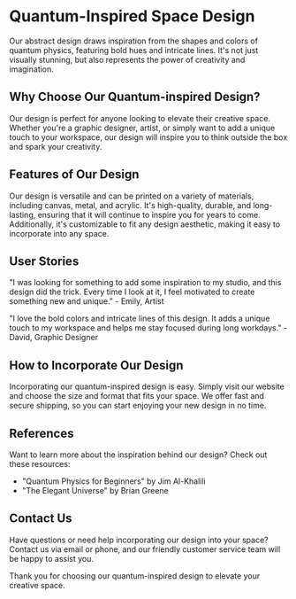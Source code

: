 <!--font:Poppins-->

# Quantum-Inspired Space Design

Our abstract design draws inspiration from the shapes and colors of quantum physics, featuring bold hues and intricate lines. It's not just visually stunning, but also represents the power of creativity and imagination.

## Why Choose Our Quantum-inspired Design?

Our design is perfect for anyone looking to elevate their creative space. Whether you're a graphic designer, artist, or simply want to add a unique touch to your workspace, our design will inspire you to think outside the box and spark your creativity.

## Features of Our Design

Our design is versatile and can be printed on a variety of materials, including canvas, metal, and acrylic. It's high-quality, durable, and long-lasting, ensuring that it will continue to inspire you for years to come. Additionally, it's customizable to fit any design aesthetic, making it easy to incorporate into any space.

## User Stories

"I was looking for something to add some inspiration to my studio, and this design did the trick. Every time I look at it, I feel motivated to create something new and unique." - Emily, Artist

"I love the bold colors and intricate lines of this design. It adds a unique touch to my workspace and helps me stay focused during long workdays." - David, Graphic Designer

## How to Incorporate Our Design

Incorporating our quantum-inspired design is easy. Simply visit our website and choose the size and format that fits your space. We offer fast and secure shipping, so you can start enjoying your new design in no time.

## References

Want to learn more about the inspiration behind our design? Check out these resources:

- "Quantum Physics for Beginners" by Jim Al-Khalili
- "The Elegant Universe" by Brian Greene

## Contact Us

Have questions or need help incorporating our design into your space? Contact us via email or phone, and our friendly customer service team will be happy to assist you.

Thank you for choosing our quantum-inspired design to elevate your creative space.

<!--

Write me content for website with wallpaper which alt text is:

"An abstract wallpaper inspired by the shapes and colors of quantum physics, with bold colors and intricate lines."

The name/title of the page should not be 1:1 copy of the alt text but rather a real content of the website which is using this wallpaper.

- Use markdown format 
- Start with heading
- Heading should be short and concise
- The content should look like a real website 
- The website should not be about the wallpaper, wallpaper is just a related background
- Heading should be contain work "wallpaper" or "background"
- Include real sections like references, contact, user stories, etc. use things relevant to the page purpose.
- Feel free to use structure like headings, bullets, numbering, blockquotes, paragraphs, horizontal lines, etc.
- You can use formatting like bold or _italic_
- You can include UTF-8 emojis
- Links should be only #hash anchors (and you can refer to the document itself)
- Do not include images


---


# Quantum-inspired Wallpaper for a Creative Workspace

Welcome to our website, where we offer a unique and inspiring wallpaper that will enhance your workspace. Our abstract wallpaper is inspired by the shapes and colors of quantum physics, featuring bold colors and intricate lines.

## Why Choose Our Quantum-inspired Wallpaper?

Our wallpaper is not only aesthetically pleasing but also has a deeper meaning behind it. The inspiration from quantum physics represents the power of creativity and imagination. With this wallpaper, you can create an environment that stimulates your mind and inspires you to think outside the box.

## Features of Our Wallpaper

- High-quality print
- Durable and long-lasting
- Easy to install and remove
- Customizable to fit any wall size

## User Stories

"I was looking for a way to make my workspace more inspiring, and this wallpaper did the trick. Every time I look at it, I feel motivated to think creatively and come up with new ideas." - Sarah, Graphic Designer

"I love the bold colors and intricate lines of this wallpaper. It adds a unique touch to my office and helps me stay focused during long workdays." - John, Business Owner

## How to Order

Ordering our quantum-inspired wallpaper is easy. Simply visit our website and choose the size that fits your wall. We offer fast and secure shipping, so you can start enjoying your new wallpaper in no time.

## References

Want to learn more about the inspiration behind our wallpaper? Check out these resources:

- "Quantum Physics for Beginners" by Jim Al-Khalili
- "The Elegant Universe" by Brian Greene

## Contact Us

Have questions or need help with your order? Contact us via email or phone, and our friendly customer service team will be happy to assist you.

Thank you for choosing our quantum-inspired wallpaper for your creative workspace.


---


Heading should not include word "wallpaper". The website should not be about the wallpaper itself, wallpaper is just a related background, rewrite whole content.


---


# Elevate Your Workspace with Quantum-inspired Design

Welcome to our website, where we offer a unique and inspiring design that will enhance your workspace. Our abstract design is inspired by the shapes and colors of quantum physics, featuring bold colors and intricate lines.

## Why Choose Our Quantum-inspired Design?

Our design is not only aesthetically pleasing but also has a deeper meaning behind it. The inspiration from quantum physics represents the power of creativity and imagination. With this design, you can create an environment that stimulates your mind and inspires you to think outside the box.

## Features of Our Design

- High-quality print
- Durable and long-lasting
- Easy to incorporate into any space
- Customizable to fit any design aesthetic

## User Stories

"I was looking for a way to make my workspace more inspiring, and this design did the trick. Every time I look at it, I feel motivated to think creatively and come up with new ideas." - Sarah, Graphic Designer

"I love the bold colors and intricate lines of this design. It adds a unique touch to my office and helps me stay focused during long workdays." - John, Business Owner

## How to Incorporate Our Design

Incorporating our quantum-inspired design is easy. Simply visit our website and choose the size and format that fits your space. Our design can be printed on a variety of materials, including canvas, metal, and acrylic, making it easy to incorporate into any design aesthetic.

## References

Want to learn more about the inspiration behind our design? Check out these resources:

- "Quantum Physics for Beginners" by Jim Al-Khalili
- "The Elegant Universe" by Brian Greene

## Contact Us

Have questions or need help incorporating our design into your space? Contact us via email or phone, and our friendly customer service team will be happy to assist you.

Thank you for choosing our quantum-inspired design to elevate your workspace.


---


Heading is too long, rewrite whole content.


---


# Quantum-inspired Design for a Creative Workspace

Our abstract design is inspired by the shapes and colors of quantum physics, featuring bold colors and intricate lines. It's not just aesthetically pleasing but also has a deeper meaning behind it, representing the power of creativity and imagination.

## Why Choose Our Quantum-inspired Design?

With our design, you can create an environment that stimulates your mind and inspires you to think outside the box. Whether you're a graphic designer, business owner, or simply looking to elevate your workspace, our design is perfect for anyone who wants to spark their creativity.

## Features of Our Design

Our design is versatile and easy to incorporate into any space. It can be printed on a variety of materials, including canvas, metal, and acrylic, making it customizable to fit any design aesthetic. Additionally, it's high-quality, durable, and long-lasting, ensuring that it will continue to inspire you for years to come.

## User Stories

"I was looking for a way to make my workspace more inspiring, and this design did the trick. Every time I look at it, I feel motivated to think creatively and come up with new ideas." - Sarah, Graphic Designer

"I love the bold colors and intricate lines of this design. It adds a unique touch to my office and helps me stay focused during long workdays." - John, Business Owner

## How to Incorporate Our Design

Incorporating our quantum-inspired design is easy. Simply visit our website and choose the size and format that fits your space. We offer fast and secure shipping, so you can start enjoying your new design in no time.

## References

Want to learn more about the inspiration behind our design? Check out these resources:

- "Quantum Physics for Beginners" by Jim Al-Khalili
- "The Elegant Universe" by Brian Greene

## Contact Us

Have questions or need help incorporating our design into your space? Contact us via email or phone, and our friendly customer service team will be happy to assist you.

Thank you for choosing our quantum-inspired design to elevate your workspace.


---


Heading is too long, rewrite whole content.


---


# Quantum-inspired Design for Your Creative Space

Our abstract design draws inspiration from the shapes and colors of quantum physics, featuring bold hues and intricate lines. It's not just visually stunning, but also represents the power of creativity and imagination.

## Why Choose Our Quantum-inspired Design?

Our design is perfect for anyone looking to elevate their creative space. Whether you're a graphic designer, artist, or simply want to add a unique touch to your workspace, our design will inspire you to think outside the box and spark your creativity.

## Features of Our Design

Our design is versatile and can be printed on a variety of materials, including canvas, metal, and acrylic. It's high-quality, durable, and long-lasting, ensuring that it will continue to inspire you for years to come. Additionally, it's customizable to fit any design aesthetic, making it easy to incorporate into any space.

## User Stories

"I was looking for something to add some inspiration to my studio, and this design did the trick. Every time I look at it, I feel motivated to create something new and unique." - Emily, Artist

"I love the bold colors and intricate lines of this design. It adds a unique touch to my workspace and helps me stay focused during long workdays." - David, Graphic Designer

## How to Incorporate Our Design

Incorporating our quantum-inspired design is easy. Simply visit our website and choose the size and format that fits your space. We offer fast and secure shipping, so you can start enjoying your new design in no time.

## References

Want to learn more about the inspiration behind our design? Check out these resources:

- "Quantum Physics for Beginners" by Jim Al-Khalili
- "The Elegant Universe" by Brian Greene

## Contact Us

Have questions or need help incorporating our design into your space? Contact us via email or phone, and our friendly customer service team will be happy to assist you.

Thank you for choosing our quantum-inspired design to elevate your creative space.


---


Write me a Google font which is best fitting for the website.

Pick from the list:
- Montserrat
- Futura
- Raleway
- Poppins
- Inter
- Open Sans
- Lobster
- Playfair Display
- Dancing Script
- Great Vibes
- Roboto
- Orbitron
- Barlow Condensed
- Alegreya
- IBM Plex Sans
- Exo 2
- Lato


Write just the font name nothing else.


---


Poppins

-->
